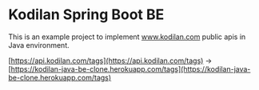 
# Kodilan Spring Boot BE
This is an example project to implement www.kodilan.com public apis in Java environment.

[https://api.kodilan.com/tags](https://api.kodilan.com/tags) -> [https://kodilan-java-be-clone.herokuapp.com/tags](https://kodilan-java-be-clone.herokuapp.com/tags)